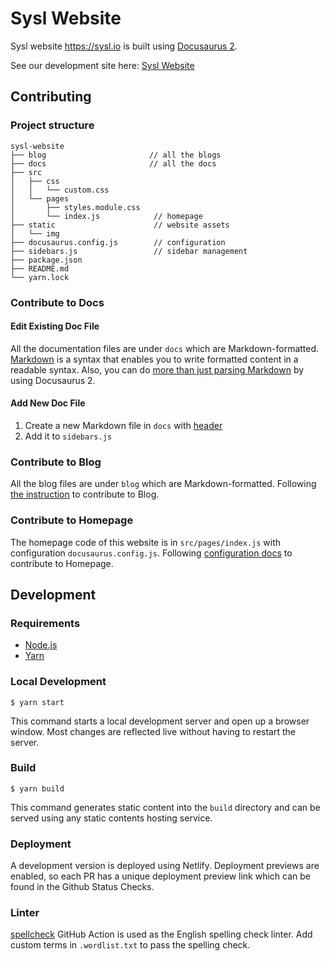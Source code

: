 # Sysl Website

Sysl website https://sysl.io is built using [Docusaurus 2](https://v2.docusaurus.io/).

See our development site here: [Sysl Website](https://vibrant-neumann-307d85.netlify.app/)

## Contributing

### Project structure

```
sysl-website
├── blog                       // all the blogs
├── docs                       // all the docs
├── src
│   ├── css
│   │   └── custom.css
│   └── pages
│       ├── styles.module.css
│       └── index.js            // homepage
├── static                      // website assets
│   └── img
├── docusaurus.config.js        // configuration
├── sidebars.js                 // sidebar management
├── package.json
├── README.md
└── yarn.lock
```

### Contribute to Docs

#### Edit Existing Doc File

All the documentation files are under `docs` which are Markdown-formatted. [Markdown](https://daringfireball.net/projects/markdown/syntax) is a syntax that enables you to write formatted content in a readable syntax. Also, you can do [more than just parsing Markdown](https://v2.docusaurus.io/docs/markdown-features) by using Docusaurus 2.


#### Add New Doc File

1. Create a new Markdown file in `docs` with [header](https://v2.docusaurus.io/docs/markdown-features#markdown-headers)
2. Add it to `sidebars.js`


### Contribute to Blog

All the blog files are under `blog` which are Markdown-formatted. Following [the instruction](https://v2.docusaurus.io/docs/blog) to contribute to Blog.


### Contribute to Homepage

The homepage code of this website is in `src/pages/index.js` with configuration `docusaurus.config.js`. Following [configuration docs](https://v2.docusaurus.io/docs/configuration) to contribute to Homepage.


## Development

### Requirements

* [Node.js](https://nodejs.org/en/download/)
* [Yarn](https://classic.yarnpkg.com/en/docs/install#mac-stable)


### Local Development

```
$ yarn start
```

This command starts a local development server and open up a browser window. Most changes are reflected live without having to restart the server.

### Build

```
$ yarn build
```

This command generates static content into the `build` directory and can be served using any static contents hosting service.

### Deployment

A development version is deployed using Netlify. Deployment previews are enabled, so each PR has a unique deployment preview link which can be found in the Github Status Checks.

### Linter

[spellcheck](https://github.com/marketplace/actions/github-spellcheck-action) GitHub Action is used as the English spelling check linter. Add custom terms in `.wordlist.txt` to pass the spelling check.
